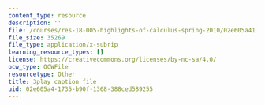 ```yaml
---
content_type: resource
description: ''
file: /courses/res-18-005-highlights-of-calculus-spring-2010/02e605a41735b90f1368388ced589255_N4ceWhmXxcs.srt
file_size: 35269
file_type: application/x-subrip
learning_resource_types: []
license: https://creativecommons.org/licenses/by-nc-sa/4.0/
ocw_type: OCWFile
resourcetype: Other
title: 3play caption file
uid: 02e605a4-1735-b90f-1368-388ced589255
---
```

